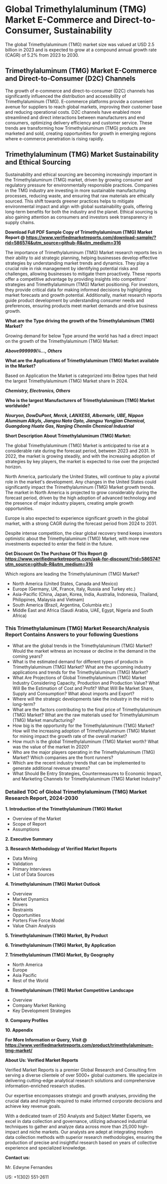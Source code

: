 <h1>Global Trimethylaluminum (TMG) Market E-Commerce and Direct-to-Consumer, Sustainability</h1><p class=""><p>The global Trimethylaluminum (TMG) market size was valued at USD 2.5 billion in 2023 and is expected to grow at a compound annual growth rate (CAGR) of 5.2% from 2023 to 2030.</p><h2>Trimethylaluminum (TMG) Market E-Commerce and Direct-to-Consumer (D2C) Channels</h2><p>The growth of e-commerce and direct-to-consumer (D2C) channels has significantly influenced the distribution and accessibility of Trimethylaluminum (TMG). E-commerce platforms provide a convenient avenue for suppliers to reach global markets, improving their customer base and reducing operational costs. D2C channels have enabled more streamlined and direct interactions between manufacturers and end consumers, optimizing delivery efficiency and customer service. These trends are transforming how Trimethylaluminum (TMG) products are marketed and sold, creating opportunities for growth in emerging regions where e-commerce penetration is rising rapidly.</p><h2>Trimethylaluminum (TMG) Market Sustainability and Ethical Sourcing</h2><p>Sustainability and ethical sourcing are becoming increasingly important in the Trimethylaluminum (TMG) market, driven by growing consumer and regulatory pressure for environmentally responsible practices. Companies in the TMG industry are investing in more sustainable manufacturing processes, reducing waste, and ensuring that raw materials are ethically sourced. This shift towards greener practices helps to mitigate environmental impact and align with global sustainability goals, offering long-term benefits for both the industry and the planet. Ethical sourcing is also gaining attention as consumers and investors seek transparency in supply chains.</p></p><p class=""><strong>Download Full PDF Sample Copy of Trimethylaluminum (TMG) Market Report @ <a href="https://www.verifiedmarketreports.com/download-sample/?rid=586574&utm_source=github-R&utm_medium=316" target="_blank">https://www.verifiedmarketreports.com/download-sample/?rid=586574&utm_source=github-R&utm_medium=316</a></strong></p><p>The importance of&nbsp;Trimethylaluminum (TMG) Market research reports lies in their ability to aid strategic planning, helping businesses develop effective strategies by understanding market trends and dynamics. They play a crucial role in risk management by identifying potential risks and challenges, allowing businesses to mitigate them proactively. These reports offer a competitive advantage by providing insights into competitors' strategies and Trimethylaluminum (TMG) Market positioning. For investors, they provide critical data for making informed decisions by highlighting market forecasts and growth potential. Additionally, market research reports guide product development by understanding consumer needs and preferences, ensuring products meet market demands and drive business growth.</p><p><strong>What are the&nbsp;Type driving the growth of the Trimethylaluminum (TMG) Market?</strong></p><p id="" class="">Growing demand for below Type around the world has had a direct impact on the growth of the Trimethylaluminum (TMG) Market:</p><p class=""><em><strong>Above999999ï¼…, Others</strong></em></p><p class=""><strong>What are the&nbsp;Applications&nbsp;of Trimethylaluminum (TMG) Market available in the Market?</strong></p><p id="" class="">Based on Application the Market is categorized into Below types that held the largest Trimethylaluminum (TMG) Market share In 2024.</p><p class=""><em><strong>Chemistry, Electronics, Others</strong></em></p><p class=""><strong>Who is the largest Manufacturers of Trimethylaluminum (TMG) Market worldwide?</strong></p><p><em><strong>Nouryon, DowDuPont, Merck, LANXESS, Albemarle, UBE, Nippon Aluminum Alkyls, Jiangsu Nata Opto, Jiangsu Yongjian Chemical, Guangdong Huate Gas, Nanjing Chemlin Chemical Industrial</strong></em></p><p id="" class=""><strong>Short Description About Trimethylaluminum (TMG) Market:</strong></p><p>The global Trimethylaluminum (TMG) Market is anticipated to rise at a considerable rate during the forecast period, between 2023 and 2031. In 2022, the market is growing steadily, and with the increasing adoption of strategies by key players, the market is expected to rise over the projected horizon.</p><p>North America, particularly the United States, will continue to play a pivotal role in the market's development. Any changes in the United States could significantly impact the Trimethylaluminum (TMG) Market growth trends. The market in North America is projected to grow considerably during the forecast period, driven by the high adoption of advanced technology and the presence of major industry players, creating ample growth opportunities.</p><p>Europe is also expected to experience significant growth in the global market, with a strong CAGR during the forecast period from 2024 to 2031.</p><p>Despite intense competition, the clear global recovery trend keeps investors optimistic about the Trimethylaluminum (TMG) Market, with more new investments expected to enter the field in the future.</p><p id="" class=""><strong>Get Discount On The Purchase Of This Report @ <a href="https://www.verifiedmarketreports.com/ask-for-discount/?rid=586574?utm_source=github-R&utm_medium=316" target="_blank">https://www.verifiedmarketreports.com/ask-for-discount/?rid=586574?utm_source=github-R&utm_medium=316</a></strong></p><p class="">Which regions are leading the Trimethylaluminum (TMG) Market?</p><ul><li>North America (United States, Canada and Mexico)</li><li>Europe (Germany, UK, France, Italy, Russia and Turkey etc.)</li><li>Asia-Pacific (China, Japan, Korea, India, Australia, Indonesia, Thailand, Philippines, Malaysia and Vietnam)</li><li>South America (Brazil, Argentina, Columbia etc.)</li><li>Middle East and Africa (Saudi Arabia, UAE, Egypt, Nigeria and South Africa)</li></ul><h3 id="" class="">This Trimethylaluminum (TMG) Market Research/Analysis Report Contains Answers to your following Questions</h3><ul><li>What are the global trends in the Trimethylaluminum (TMG) Market? Would the market witness an increase or decline in the demand in the coming years?</li><li>What is the estimated demand for different types of products in Trimethylaluminum (TMG) Market? What are the upcoming industry applications and trends for the Trimethylaluminum (TMG) Market?</li><li>What Are Projections of Global Trimethylaluminum (TMG) Market Industry Considering Capacity, Production and Production Value? What Will Be the Estimation of Cost and Profit? What Will Be Market Share, Supply and Consumption? What about imports and Export?</li><li>Where will the strategic developments take the industry in the mid to long-term?</li><li>What are the factors contributing to the final price of Trimethylaluminum (TMG) Market? What are the raw materials used for Trimethylaluminum (TMG) Market manufacturing?</li><li>How big is the opportunity for the Trimethylaluminum (TMG) Market? How will the increasing adoption of Trimethylaluminum (TMG) Market for mining impact the growth rate of the overall market?</li><li>How much is the global Trimethylaluminum (TMG) Market worth? What was the value of the market In 2020?</li><li>Who are the major players operating in the Trimethylaluminum (TMG) Market? Which companies are the front runners?</li><li>Which are the recent industry trends that can be implemented to generate additional revenue streams?</li><li>What Should Be Entry Strategies, Countermeasures to Economic Impact, and Marketing Channels for Trimethylaluminum (TMG) Market Industry?</li></ul><h3 id="" class="">Detailed TOC of Global Trimethylaluminum (TMG) Market Research Report, 2024-2030</h3><p id="" class=""><strong>1. Introduction of the Trimethylaluminum (TMG) Market</strong></p><ul><li>Overview of the Market</li><li>Scope of Report</li><li>Assumptions</li></ul><p id="" class=""><strong>2. Executive Summary</strong></p><p id="" class=""><strong>3. Research Methodology of Verified Market Reports</strong></p><ul><li>Data Mining</li><li>Validation</li><li>Primary Interviews</li><li>List of Data Sources</li></ul><p id="" class=""><strong>4. Trimethylaluminum (TMG) Market Outlook</strong></p><ul><li>Overview</li><li>Market Dynamics</li><li>Drivers</li><li>Restraints</li><li>Opportunities</li><li>Porters Five Force Model</li><li>Value Chain Analysis</li></ul><p id="" class=""><strong>5. Trimethylaluminum (TMG) Market, By Product</strong></p><p id="" class=""><strong>6. Trimethylaluminum (TMG) Market, By Application</strong></p><p id="" class=""><strong>7. Trimethylaluminum (TMG) Market, By Geography</strong></p><ul><li>North America</li><li>Europe</li><li>Asia Pacific</li><li>Rest of the World</li></ul><p id="" class=""><strong>8. Trimethylaluminum (TMG) Market Competitive Landscape</strong></p><ul><li>Overview</li><li>Company Market Ranking</li><li>Key Development Strategies</li></ul><p id="" class=""><strong>9. Company Profiles</strong></p><p id="" class=""><strong>10. Appendix</strong></p><p id="" class=""><strong>For More Information or Query, Visit @ <a href="https://www.verifiedmarketreports.com/product/trimethylaluminum-tmg-market/" target="_blank">https://www.verifiedmarketreports.com/product/trimethylaluminum-tmg-market/</a></strong></p><p id="" class=""><strong>About Us: Verified Market Reports</strong></p><p id="" class="">Verified Market Reports is a premier Global Research and Consulting firm serving a diverse clientele of over 5000+ global customers. We specialize in delivering cutting-edge analytical research solutions and comprehensive information-enriched research studies.</p><p id="" class="">Our expertise encompasses strategic and growth analyses, providing the crucial data and insights required to make informed corporate decisions and achieve key revenue goals.</p><p id="" class="">With a dedicated team of 250 Analysts and Subject Matter Experts, we excel in data collection and governance, utilizing advanced industrial techniques to gather and analyze data across more than 25,000 high-impact and niche markets. Our analysts are adept at integrating modern data collection methods with superior research methodologies, ensuring the production of precise and insightful research based on years of collective experience and specialized knowledge.</p><p id="" class=""><strong>Contact us:</strong></p><p id="" class="">Mr. Edwyne Fernandes</p><p id="" class="">US: +1(302) 551-2611</p>